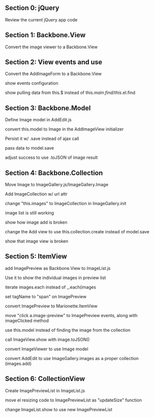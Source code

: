 ## Section 0: jQuery

Review the current jQuery app code

## Section 1: Backbone.View

Convert the image viewer to a Backbone.View

## Section 2: View events and use

Convert the AddImageForm to a Backbone.View

show events configuration

show pulling data from this.$ instead of this.$main.find / this.$el.find

## Section 3: Backbone.Model

Define Image model in AddEdit.js

convert this.model to Image in the AddImageView initializer

Persist it w/ .save instead of ajax call

pass data to model.save

adjust success to use .toJSON of image result

## Section 4: Backbone.Collection

Move Image to ImageGallery.js/ImageGallery.Image

Add ImageCollection w/ url attr

change "this.images" to ImageCollection in ImageGallery.init

image list is still working

show how image add is broken

change the Add view to use this.collection.create instead of model.save

show that image view is broken

## Section 5: ItemView

add ImagePreview as Backbone.View to ImageList.js

Use it to show the individual images in preview list

iterate images.each instead of _.each(images

set tagName to "span" on ImagePreview

convert ImagePreview to Marionette.ItemView

move "click a.image-preview" to ImagePreview events, along with imageClicked method

use this.model instead of finding the image from the collection

call ImageView.show with image.toJSON()

convert ImageViewer to use Image model

convert AddEdit to use ImageGallery.images as a proper collection (images.add)

## Section 6: CollectionView

Create ImagePreviewList in ImageList.js

move el resizing code to ImagePreviewList as "updateSize" function

change ImageList.show to use new ImagePreviewList


